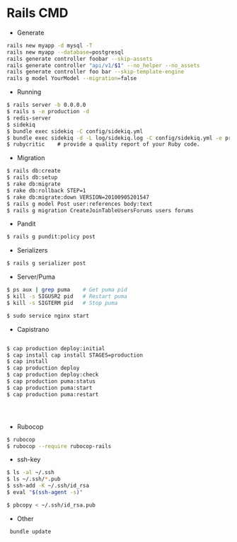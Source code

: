 # Rails CMD



* Generate
```bash
rails new myapp -d mysql -T
rails new myapp --database=postgresql 
rails generate controller foobar --skip-assets
rails generate controller "api/v1/$1" --no_helper --no_assets
rails generate controller foo bar --skip-template-engine
rails g model YourModel --migration=false

```

* Running 

```bash
$ rails server -b 0.0.0.0
$ rails s -e production -d
$ redis-server
$ sidekiq
$ bundle exec sidekiq -C config/sidekiq.yml
$ bundle exec sidekiq -d -L log/sidekiq.log -C config/sidekiq.yml -e production
$ rubycritic    # provide a quality report of your Ruby code.
```

* Migration

```bash
$ rails db:create 
$ rails db:setup
$ rake db:migrate
$ rake db:rollback STEP=1 
$ rake db:migrate:down VERSION=20100905201547
$ rails g model Post user:references body:text
$ rails g migration CreateJoinTableUsersForums users forums

```


* Pandit
```bash
$ rails g pundit:policy post
```

* Serializers
```bash
$ rails g serializer post
```

* Server/Puma
```bash
$ ps aux | grep puma    # Get puma pid
$ kill -s SIGUSR2 pid   # Restart puma
$ kill -s SIGTERM pid   # Stop puma

$ sudo service nginx start

```

* Capistrano

```bash

$ cap production deploy:initial
$ cap install cap install STAGES=production
$ cap install
$ cap production deploy
$ cap production deploy:check
$ cap production puma:status
$ cap production puma:start
$ cap production puma:restart





```

* Rubocop
```bash
$ rubocop
$ rubocop --require rubocop-rails


```


* ssh-key
```bash
$ ls -al ~/.ssh
$ ls ~/.ssh/*.pub
$ ssh-add -K ~/.ssh/id_rsa
$ eval "$(ssh-agent -s)"

$ pbcopy < ~/.ssh/id_rsa.pub
```

* Other
```bash
 bundle update
 ```









 


